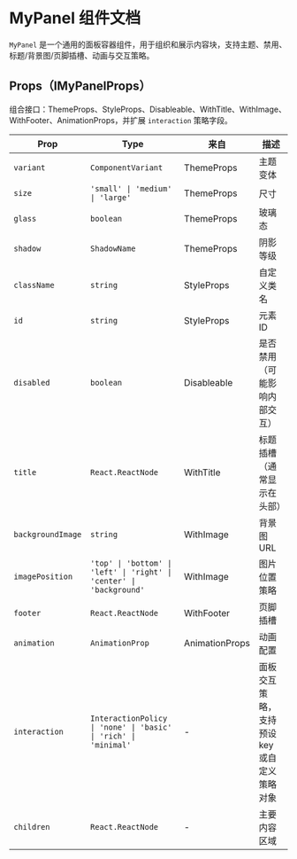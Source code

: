 # MyPanel 组件文档

`MyPanel` 是一个通用的面板容器组件，用于组织和展示内容块，支持主题、禁用、标题/背景图/页脚插槽、动画与交互策略。

## Props（IMyPanelProps）

组合接口：ThemeProps、StyleProps、Disableable、WithTitle、WithImage、WithFooter、AnimationProps，并扩展 `interaction` 策略字段。

| Prop              | Type                                                     | 来自             | 描述 |
|-------------------|----------------------------------------------------------|------------------|------|
| `variant`         | `ComponentVariant`                                       | ThemeProps       | 主题变体 |
| `size`            | `'small' \| 'medium' \| 'large'`                         | ThemeProps       | 尺寸 |
| `glass`           | `boolean`                                                | ThemeProps       | 玻璃态 |
| `shadow`          | `ShadowName`                                             | ThemeProps       | 阴影等级 |
| `className`       | `string`                                                 | StyleProps       | 自定义类名 |
| `id`              | `string`                                                 | StyleProps       | 元素 ID |
| `disabled`        | `boolean`                                                | Disableable      | 是否禁用（可能影响内部交互） |
| `title`           | `React.ReactNode`                                        | WithTitle        | 标题插槽（通常显示在头部） |
| `backgroundImage` | `string`                                                 | WithImage        | 背景图 URL |
| `imagePosition`   | `'top' \| 'bottom' \| 'left' \| 'right' \| 'center' \| 'background'` | WithImage | 图片位置策略 |
| `footer`          | `React.ReactNode`                                        | WithFooter       | 页脚插槽 |
| `animation`       | `AnimationProp`                                          | AnimationProps   | 动画配置 |
| `interaction`     | `InteractionPolicy \| 'none' \| 'basic' \| 'rich' \| 'minimal'` | -          | 面板交互策略，支持预设 key 或自定义策略对象 |
| `children`        | `React.ReactNode`                                        | -                | 主要内容区域 |


